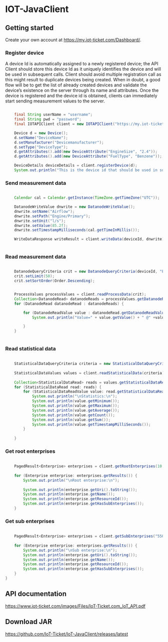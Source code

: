 # IOT-JavaClient

## Getting started

Create your own account at https://my.iot-ticket.com/Dashboard/.

### Register device

A device Id is automatically assigned to a newly registered device; the API Client should store this
device Id as it uniquely identifies the device and will be used in subsequent calls. Client should
avoid multiple registration call as this might result to duplicate devices being created. When
in doubt, a good flow will be to get the list of already created devices and validate the device’s
existence on the server through its name and attributes. Once the device is registered and the
device id is obtained, clients can immediately start sending measurement values to the server.

```java

    final String userName = "username";
    final String pwd = "password";
    final IOTAPIClient client = new IOTAPIClient("https://my.iot-ticket.com/api/v1", userName, pwd);

    Device d = new Device();
    d.setName("DeviceName");
    d.setManufacturer("Devicemanufacturer");
    d.setType("DeviceType");
    d.getAttributes().add(new DeviceAttribute("EngineSize", "2.4"));
    d.getAttributes().add(new DeviceAttribute("FuelType", "Benzene"));

    DeviceDetails deviceDetails = client.registerDevice(d);
    System.out.println("This is the device id that should be used in subsequent calls when sending measurement data: " + deviceDetails.getDeviceId());
```

### Send measurement data

```java

    Calendar cal = Calendar.getInstance(TimeZone.getTimeZone("UTC"));

    DatanodeWriteValue dnwrite = new DatanodeWriteValue();
    dnwrite.setName("Airflow");
    dnwrite.setPath("Engine/Primary");
    dnwrite.setUnit("l/s");
    dnwrite.setValue(85.2f);
    dnwrite.setTimestampMilliseconds(cal.getTimeInMillis());

    WriteDataResponse writeResult = client.writeData(deviceId, dnwrite);
     
```

### Read measurement data
```java

    DatanodeQueryCriteria crit = new DatanodeQueryCriteria(deviceId, "Engine/Primary/Airflow", "datapoint2", "datapoint3");
    crit.setLimit(50);
    crit.setSortOrder(Order.Descending);


    ProcessValues processValues = client.readProcessData(crit);
    Collection<DatanodeRead> datanodeReads = processValues.getDatanodeReads();
    for (DatanodeRead datanodeRead : datanodeReads) {

        for (DatanodeReadValue value : datanodeRead.getDatanodeReadValues()) {
            System.out.println("Value=" + value.getValue() + " @" +value.getTimestampMilliSeconds());

        }
    }
    
```

### Read statistical data

```java
		
	StatisticalDataQueryCriteria criteria = new StatisticalDataQueryCriteria("<deviceId>", Grouping.Minute, 1546293600000L, 1546293604000L, "number2");
	
	StatisticalDataValues values = client.readStatisticalData(criteria);
	
	Collection<StatisticalDataRead> reads = values.getStatisticalDataRead();
	for (StatisticalDataRead read: reads) {
		for (StatisticalDataReadValue value: read.getStatisticalDataReadValues()) {
			System.out.println("\nStatistics:\n");
			System.out.println(value.getMinimum());
			System.out.println(value.getMaximum());
			System.out.println(value.getAverage());
			System.out.println(value.getCount());
			System.out.println(value.getSum());
			System.out.println(value.getTimestampMilliSeconds());
		}
			
	}

```

### Get root enterprises

```java
		
	PagedResult<Enterprise> enterprises = client.getRootEnterprises(10, 0);
		
	for (Enterprise enterprise: enterprises.getResults()) {
		System.out.println("\nRoot enterprise:\n");
	
		System.out.println(enterprise.getUri().toString());
		System.out.println(enterprise.getName());
		System.out.println(enterprise.getResourceId());
		System.out.println(enterprise.getHasSubEnterprises());	
	}		

```

### Get sub enterprises
	
```java
		
	PagedResult<Enterprise> enterprises = client.getSubEnterprises("5506", 10, 0);
	
	for (Enterprise enterprise: enterprises.getResults()) {
		System.out.println("\nSub enterprise:\n");
		System.out.println(enterprise.getUri().toString());
		System.out.println(enterprise.getName());
		System.out.println(enterprise.getResourceId());
		System.out.println(enterprise.getHasSubEnterprises());	
	}		
}

```

## API documentation

https://www.iot-ticket.com/images/Files/IoT-Ticket.com_IoT_API.pdf


## Download JAR

https://github.com/IoT-Ticket/IoT-JavaClient/releases/latest
